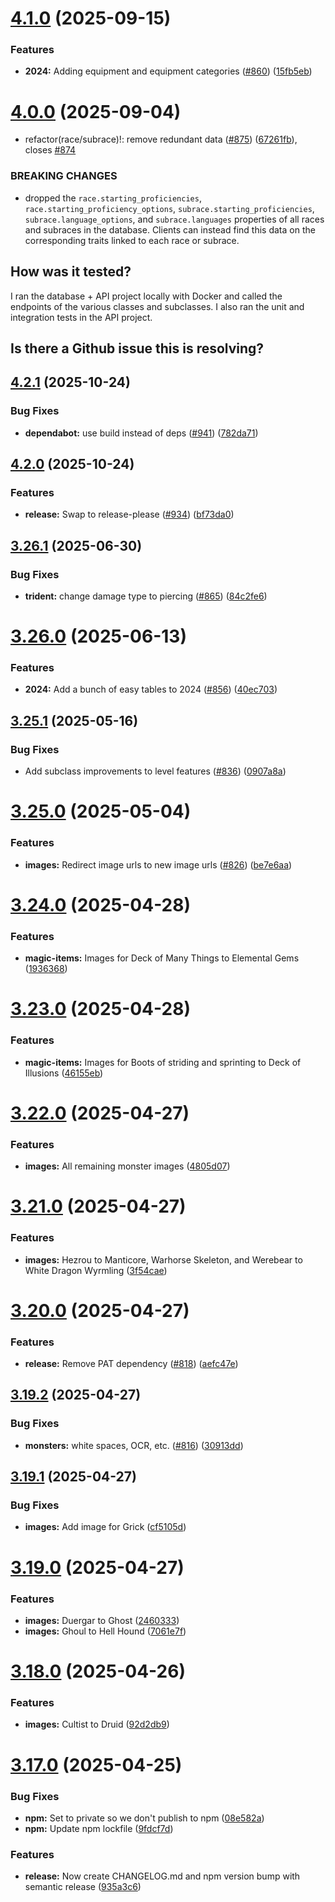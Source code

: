 # [4.1.0](https://github.com/5e-bits/5e-database/compare/v4.0.0...v4.1.0) (2025-09-15)


### Features

* **2024:** Adding equipment and equipment categories ([#860](https://github.com/5e-bits/5e-database/issues/860)) ([15fb5eb](https://github.com/5e-bits/5e-database/commit/15fb5ebeb2eed406bd97e8ea566a67a59793b340))

# [4.0.0](https://github.com/5e-bits/5e-database/compare/v3.26.1...v4.0.0) (2025-09-04)


* refactor(race/subrace)!: remove redundant data ([#875](https://github.com/5e-bits/5e-database/issues/875)) ([67261fb](https://github.com/5e-bits/5e-database/commit/67261fbf4b1c5c785aeab47fbd4356c328b0593c)), closes [#874](https://github.com/5e-bits/5e-database/issues/874)


### BREAKING CHANGES

* dropped the `race.starting_proficiencies`,
`race.starting_proficiency_options`, `subrace.starting_proficiencies`,
`subrace.language_options`, and `subrace.languages` properties of all
races and subraces in the database. Clients can instead find this data
on the corresponding traits linked to each race or subrace.

## How was it tested?

I ran the database + API project locally with Docker and called the
endpoints of the various classes and subclasses. I also ran the unit and
integration tests in the API project.

## Is there a Github issue this is resolving?

## [4.2.1](https://github.com/5e-bits/5e-database/compare/v4.2.0...v4.2.1) (2025-10-24)


### Bug Fixes

* **dependabot:** use build instead of deps ([#941](https://github.com/5e-bits/5e-database/issues/941)) ([782da71](https://github.com/5e-bits/5e-database/commit/782da71224510f0118de187c7f7431bf2780f616))

## [4.2.0](https://github.com/5e-bits/5e-database/compare/v4.1.0...v4.2.0) (2025-10-24)


### Features

* **release:** Swap to release-please ([#934](https://github.com/5e-bits/5e-database/issues/934)) ([bf73da0](https://github.com/5e-bits/5e-database/commit/bf73da05f0a5044ca43db789d0871f351fde6ddd))

## [3.26.1](https://github.com/5e-bits/5e-database/compare/v3.26.0...v3.26.1) (2025-06-30)


### Bug Fixes

* **trident:** change damage type to piercing ([#865](https://github.com/5e-bits/5e-database/issues/865)) ([84c2fe6](https://github.com/5e-bits/5e-database/commit/84c2fe653ecbfd9e51fb2755b922d17ce412889c))

# [3.26.0](https://github.com/5e-bits/5e-database/compare/v3.25.1...v3.26.0) (2025-06-13)


### Features

* **2024:** Add a bunch of easy tables to 2024 ([#856](https://github.com/5e-bits/5e-database/issues/856)) ([40ec703](https://github.com/5e-bits/5e-database/commit/40ec703049aadb25607e44843c9afcafd5ce1b86))

## [3.25.1](https://github.com/5e-bits/5e-database/compare/v3.25.0...v3.25.1) (2025-05-16)


### Bug Fixes

* Add subclass improvements to level features ([#836](https://github.com/5e-bits/5e-database/issues/836)) ([0907a8a](https://github.com/5e-bits/5e-database/commit/0907a8a18d7d92b8ba91d23e0c076d0598caebc8))

# [3.25.0](https://github.com/5e-bits/5e-database/compare/v3.24.0...v3.25.0) (2025-05-04)


### Features

* **images:** Redirect image urls to new image urls ([#826](https://github.com/5e-bits/5e-database/issues/826)) ([be7e6aa](https://github.com/5e-bits/5e-database/commit/be7e6aad5c66e588af81730ead77480b0925720b))

# [3.24.0](https://github.com/5e-bits/5e-database/compare/v3.23.0...v3.24.0) (2025-04-28)


### Features

* **magic-items:** Images for Deck of Many Things to Elemental Gems ([1936368](https://github.com/5e-bits/5e-database/commit/19363688c37cff32175f8784a54bbcf3182924ed))

# [3.23.0](https://github.com/5e-bits/5e-database/compare/v3.22.0...v3.23.0) (2025-04-28)


### Features

* **magic-items:** Images for Boots of striding and sprinting to Deck of Illusions ([46155eb](https://github.com/5e-bits/5e-database/commit/46155ebea6594ef9864dfd329bb45b63668b4c8e))

# [3.22.0](https://github.com/5e-bits/5e-database/compare/v3.21.0...v3.22.0) (2025-04-27)


### Features

* **images:** All remaining monster images ([4805d07](https://github.com/5e-bits/5e-database/commit/4805d07e433cd2fa4be82990bfe434ef40843086))

# [3.21.0](https://github.com/5e-bits/5e-database/compare/v3.20.0...v3.21.0) (2025-04-27)


### Features

* **images:** Hezrou to Manticore, Warhorse Skeleton, and Werebear to White Dragon Wyrmling ([3f54cae](https://github.com/5e-bits/5e-database/commit/3f54caeacceeb38b351424cbc7f6653b926c6ae4))

# [3.20.0](https://github.com/5e-bits/5e-database/compare/v3.19.2...v3.20.0) (2025-04-27)


### Features

* **release:** Remove PAT dependency ([#818](https://github.com/5e-bits/5e-database/issues/818)) ([aefc47e](https://github.com/5e-bits/5e-database/commit/aefc47eb420b58a3b746d68148a5ce93073cf627))

## [3.19.2](https://github.com/5e-bits/5e-database/compare/v3.19.1...v3.19.2) (2025-04-27)


### Bug Fixes

* **monsters:** white spaces, OCR, etc. ([#816](https://github.com/5e-bits/5e-database/issues/816)) ([30913dd](https://github.com/5e-bits/5e-database/commit/30913dd4d4295f3017a148d3f9c3cb6ae2b49a9b))

## [3.19.1](https://github.com/5e-bits/5e-database/compare/v3.19.0...v3.19.1) (2025-04-27)


### Bug Fixes

* **images:** Add image for Grick ([cf5105d](https://github.com/5e-bits/5e-database/commit/cf5105d99637a0e89480b7bca8a6d08e934bd2bf))

# [3.19.0](https://github.com/5e-bits/5e-database/compare/v3.18.0...v3.19.0) (2025-04-27)


### Features

* **images:** Duergar to Ghost ([2460333](https://github.com/5e-bits/5e-database/commit/24603330712099ea478a61c9924a262d43a06fb2))
* **images:** Ghoul to Hell Hound ([7061e7f](https://github.com/5e-bits/5e-database/commit/7061e7f0237527de06c46426ab965595faa75fdf))

# [3.18.0](https://github.com/5e-bits/5e-database/compare/v3.17.0...v3.18.0) (2025-04-26)


### Features

* **images:** Cultist to Druid ([92d2db9](https://github.com/5e-bits/5e-database/commit/92d2db94de4a4fae89a8aa99804759c0487bcd54))

# [3.17.0](https://github.com/5e-bits/5e-database/compare/v3.16.0...v3.17.0) (2025-04-25)


### Bug Fixes

* **npm:** Set to private so we don't publish to npm ([08e582a](https://github.com/5e-bits/5e-database/commit/08e582a848e89c7cd79bd1373332d427c4413663))
* **npm:** Update npm lockfile ([9fdcf7d](https://github.com/5e-bits/5e-database/commit/9fdcf7dd941856bfe042972598317573e7a8bcb9))


### Features

* **release:** Now create CHANGELOG.md and npm version bump with semantic release ([935a3c6](https://github.com/5e-bits/5e-database/commit/935a3c6dce3b7197b563b8f0be279670ba0f4076))
